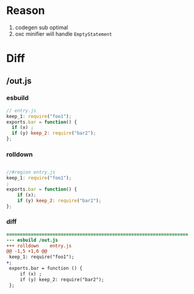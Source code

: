 # Reason
1. codegen sub optimal
2. oxc minifier will handle `EmptyStatement`
# Diff
## /out.js
### esbuild
```js
// entry.js
keep_1: require("foo1");
exports.bar = function() {
  if (x) ;
  if (y) keep_2: require("bar2");
};
```
### rolldown
```js

//#region entry.js
keep_1: require("foo1");
;
exports.bar = function() {
	if (x);
	if (y) keep_2: require("bar2");
};

```
### diff
```diff
===================================================================
--- esbuild	/out.js
+++ rolldown	entry.js
@@ -1,5 +1,6 @@
 keep_1: require("foo1");
+;
 exports.bar = function () {
     if (x) ;
     if (y) keep_2: require("bar2");
 };

```